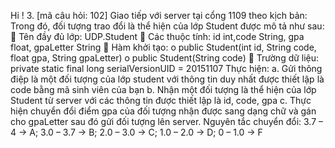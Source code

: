 Hi !
3. [mã câu hỏi: 102] Giao tiếp với server tại cổng 1109 theo kịch bản:
Trong đó, đối tượng trao đổi là thể hiện của lớp Student được mô tả như sau:
 Tên đầy đủ lớp: UDP.Student
 Các thuộc tính: id int,code String, gpa float, gpaLetter String
 Hàm khởi tạo:
o public Student(int id, String code, float gpa, String gpaLetter)
o public Student(String code)
 Trường dữ liệu: private static final long serialVersionUID = 20151107
Thực hiện:
a. Gửi thông điệp là một đối tượng của lớp student với thông tin duy nhất được thiết lập là
code bằng mã sinh viên của bạn
b. Nhận một đối tượng là thể hiện của lớp Student từ server với các thông tin được thiết
lập là id, code, gpa
c. Thực hiện chuyển đổi điểm gpa của đối tượng nhận được sang dạng chữ và gán cho
gpaLetter sau đó gửi đối tượng lên server.
Nguyên tắc chuyển đổi: 3.7 – 4 -> A; 3.0 – 3.7 -> B; 2.0 – 3.0 -> C; 1.0 – 2.0 -> D;
0 – 1.0 -> F